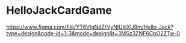 # HelloJackCardGame

https://www.figma.com/file/YT6VlgNdZrVyNlUIiiXU9m/Hello-Jack?type=design&node-id=1-3&mode=design&t=3MSz3ZNF6CbO2ZTw-0
